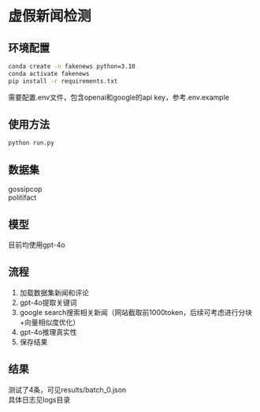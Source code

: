 # 虚假新闻检测

## 环境配置
```bash
conda create -n fakenews python=3.10
conda activate fakenews
pip install -r requirements.txt
```
需要配置.env文件，包含openai和google的api key，参考.env.example

## 使用方法
```bash
python run.py
```

## 数据集
gossipcop  
politifact

## 模型
目前均使用gpt-4o

## 流程
1. 加载数据集新闻和评论
2. gpt-4o提取关键词
3. google search搜索相关新闻（网站截取前1000token，后续可考虑进行分块+向量相似度优化）
4. gpt-4o推理真实性
5. 保存结果

## 结果
测试了4条，可见results/batch_0.json  
具体日志见logs目录
